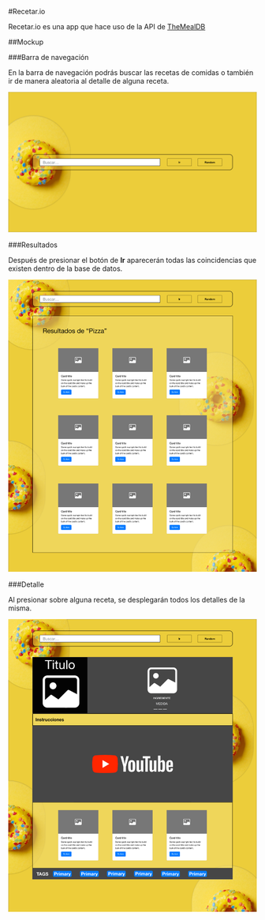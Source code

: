 #Recetar.io

Recetar.io es una app que hace uso de la API de [TheMealDB](https://www.themealdb.com/api.php)

##Mockup

###Barra de navegación

En la barra de navegación podrás buscar las recetas de comidas o también ir de manera aleatoria al detalle de alguna receta.

![DOM](./assets/searchbar.png)

###Resultados

Después de presionar el botón de **Ir** aparecerán todas las coincidencias que existen dentro de la base de datos.

![DOM](./assets/results.png)

###Detalle

Al presionar sobre alguna receta, se desplegarán todos los detalles de la misma.

![DOM](./assets/detail.png)
